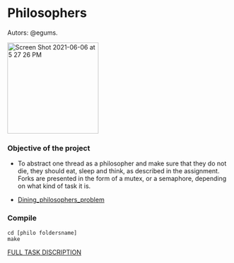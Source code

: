 # Philosophers
Autors: @egums.

<img width="206" alt="Screen Shot 2021-06-06 at 5 27 26 PM" src="https://user-images.githubusercontent.com/69805852/120928762-bec48b80-c6ee-11eb-852e-265636e9a3dd.png">

### Objective of the project

- To abstract one thread as a philosopher and make sure that they do not die, they should eat, sleep and think, as described in the assignment. Forks are presented in the form of a mutex, or a semaphore, depending on what kind of task it is.

- [Dining_philosophers_problem](https://en.wikipedia.org/wiki/Dining_philosophers_problem)

### Compile

```shell
cd [philo foldersname]
make
```

[FULL TASK DISCRIPTION](https://github.com/Rukopet/subjects/blob/main/en.subject_philosophers.pdf)
